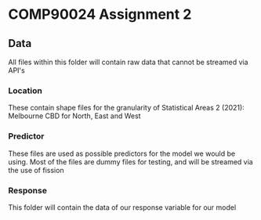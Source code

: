 # COMP90024 Assignment 2

## Data

All files within this folder will contain raw data that cannot be streamed via API's

### Location

These contain shape files for the granularity of Statistical Areas 2 (2021): Melbourne CBD for North, East and West

### Predictor

These files are used as possible predictors for the model we would be using. Most of the files are dummy files for testing, and will be streamed via the use of fission

### Response

This folder will contain the data of our response variable for our model

